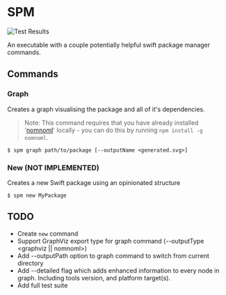 # SPM

![Test Results](https://github.com/Sherlouk/spm/workflows/.github/workflows/test.yml/badge.svg)

An executable with a couple potentially helpful swift package manager commands.

## Commands

### Graph

Creates a graph visualising the package and all of it's dependencies.

> Note: This command requires that you have already installed '[nomnoml](https://github.com/skanaar/nomnoml)' locally - you can do this by running `npm install -g nomnoml`.

```shell
$ spm graph path/to/package [--outputName <generated.svg>]
```

### New (NOT IMPLEMENTED)

Creates a new Swift package using an opinionated structure 

```shell
$ spm new MyPackage
```

## TODO

* Create `new` command
* Support GraphViz export type for graph command (--outputType <graphviz || nomnoml>)
* Add --outputPath option to graph command to switch from current directory
* Add --detailed flag which adds enhanced information to every node in graph. Including tools version, and platform target(s).
* Add full test suite
